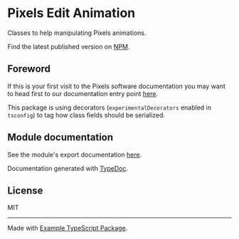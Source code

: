 # Pixels Edit Animation

Classes to help manipulating Pixels animations.

Find the latest published version on [NPM](
  https://www.npmjs.com/package/@systemic-games/pixels-edit-animation
).

## Foreword

If this is your first visit to the Pixels software documentation
you may want to head first to our documentation entry point [here](
    https://github.com/GameWithPixels
).

This package is using decorators (`experimentalDecorators` enabled in `tsconfig`)
to tag how class fields should be serialized.

## Module documentation

See the module's export documentation [here](
    https://gamewithpixels.github.io/pixels-js/modules/_systemic_games_pixels_edit_animation.html
).

Documentation generated with [TypeDoc](https://typedoc.org/).

## License

MIT

---

Made with [Example TypeScript Package](
    https://github.com/tomchen/example-typescript-package
).
